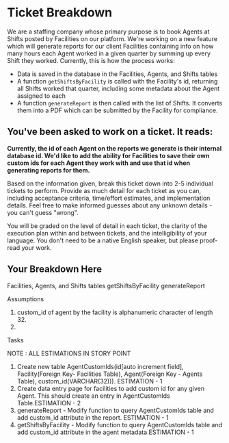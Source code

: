 # Ticket Breakdown
We are a staffing company whose primary purpose is to book Agents at Shifts posted by Facilities on our platform. We're working on a new feature which will generate reports for our client Facilities containing info on how many hours each Agent worked in a given quarter by summing up every Shift they worked. Currently, this is how the process works:

- Data is saved in the database in the Facilities, Agents, and Shifts tables
- A function `getShiftsByFacility` is called with the Facility's id, returning all Shifts worked that quarter, including some metadata about the Agent assigned to each
- A function `generateReport` is then called with the list of Shifts. It converts them into a PDF which can be submitted by the Facility for compliance.

## You've been asked to work on a ticket. It reads:

**Currently, the id of each Agent on the reports we generate is their internal database id. We'd like to add the ability for Facilities to save their own custom ids for each Agent they work with and use that id when generating reports for them.**


Based on the information given, break this ticket down into 2-5 individual tickets to perform. Provide as much detail for each ticket as you can, including acceptance criteria, time/effort estimates, and implementation details. Feel free to make informed guesses about any unknown details - you can't guess "wrong".


You will be graded on the level of detail in each ticket, the clarity of the execution plan within and between tickets, and the intelligibility of your language. You don't need to be a native English speaker, but please proof-read your work.

## Your Breakdown Here

Facilities, Agents, and Shifts tables
getShiftsByFacility
generateReport

Assumptions
1. custom_id of agent by the facility is alphanumeric character of length 32.
2.
Tasks

NOTE : ALL ESTIMATIONS IN STORY POINT
1. Create new table AgentCustomIds(id[auto increment field], Facility(Foreign Key- Facilities Table), Agent(Foreign Key - Agents Table), custom_id(VARCHAR(32))). ESTIMATION - 1
2. Create data entry page for facilities to add custom id for any given Agent. This should create an entry in AgentCustomIds Table.ESTIMATION - 2
3. generateReport - Modify function to query AgentCustomIds table and add custom_id attribute in the report. ESTIMATION - 1
4. getShiftsByFacility - Modify function to query AgentCustomIds table and add custom_id attribute in the agent metadata.ESTIMATION - 1